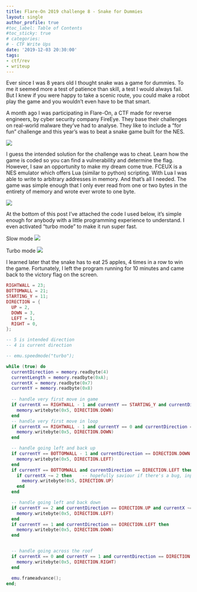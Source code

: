 ```yaml
---
title: Flare-On 2019 challenge 8 - Snake for Dummies
layout: single
author_profile: true
#toc_label: Table of Contents
#toc_sticky: true
# categories:
# - CTF Write Ups
date: '2019-12-03 20:30:00'
tags:
- ctf/rev
- writeup
---
```


Ever since I was 8 years old I thought snake was a game for dummies. To me it seemed more a test of patience than skill, a test I would always fail. But I knew if you were happy to take a scenic route, you could make a robot play the game and you wouldn’t even have to be that smart.

A month ago I was participating in Flare-On, a CTF made for reverse engineers, by cyber security company FireEye. They base their challenges on real-world malware they’ve had to analyse. They like to include a “for fun” challenge and this year’s was to beat a snake game built for the NES.

![](//assets/images/flare-on-snake/press-start.png)

I guess the intended solution for the challenge was to cheat. Learn how the game is coded so you can find a vulnerability and determine the flag. However, I saw an opportunity to make my dream come true. FCEUX is a NES emulator which offers Lua (similar to python) scripting. With Lua I was able to write to arbitrary addresses in memory. And that’s all I needed. The game was simple enough that I only ever read from one or two bytes in the entirety of memory and wrote ever wrote to one byte.

![](//assets/images/flare-on-snake/memory.png)

At the bottom of this post I’ve attached the code I used below, it’s simple enough for anybody with a little programming experience to understand. I even activated “turbo mode” to make it run super fast.

Slow mode
![](//assets/images/flare-on-snake/trimmed-slow-af.gif)

Turbo mode
![](//assets/images/flare-on-snake/fast-and-trimmed.gif)

I learned later that the snake has to eat 25 apples, 4 times in a row to win the game. Fortunately, I left the program running for 10 minutes and came back to the victory flag on the screen.

```lua
RIGHTWALL = 23;
BOTTOMWALL = 21;
STARTING_Y = 11;
DIRECTION = {
  UP = 2,
  DOWN = 3,
  LEFT = 1,
  RIGHT = 0,
};

-- 5 is intended direction
-- 4 is current direction

-- emu.speedmode("turbo");

while (true) do
  currentDirection = memory.readbyte(4)
  currentLength = memory.readbyte(0xA);
  currentX = memory.readbyte(0x7)
  currentY = memory.readbyte(0x8)
  
  -- handle very first move in game
  if currentX == RIGHTWALL - 1 and currentY == STARTING_Y and currentDirection == DIRECTION.RIGHT then
    memory.writebyte(0x5, DIRECTION.DOWN)
  end
  -- handle very first move in loop
  if currentX == RIGHTWALL - 1 and currentY == 0 and currentDirection == DIRECTION.RIGHT then
    memory.writebyte(0x5, DIRECTION.DOWN)
  end

  -- handle going left and back up
  if currentY == BOTTOMWALL - 1 and currentDirection == DIRECTION.DOWN then
    memory.writebyte(0x5, DIRECTION.LEFT)
  end
  if currentY == BOTTOMWALL and currentDirection == DIRECTION.LEFT then
    if currentX ~= 2 then    -- hopefully saviour if there's a bug, input lag
      memory.writebyte(0x5, DIRECTION.UP)
    end
  end

  -- handle going left and back down
  if currentY == 2 and currentDirection == DIRECTION.UP and currentX ~= 0 then
    memory.writebyte(0x5, DIRECTION.LEFT)
  end
  if currentY == 1 and currentDirection == DIRECTION.LEFT then
    memory.writebyte(0x5, DIRECTION.DOWN)
  end


  -- handle going across the roof
  if currentX == 0 and currentY == 1 and currentDirection == DIRECTION.UP then
    memory.writebyte(0x5, DIRECTION.RIGHT)
  end  

  emu.frameadvance();
end;
```

